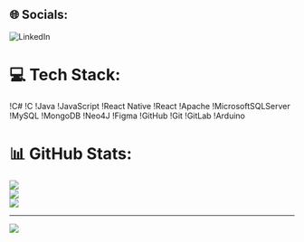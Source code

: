 ## 🌐 Socials: 
![LinkedIn](https://linkedin.com/in/arda-can-uysal)  
 
# 💻 Tech Stack: 
!C# !C !Java !JavaScript !React Native !React !Apache !MicrosoftSQLServer !MySQL !MongoDB !Neo4J !Figma !GitHub !Git !GitLab !Arduino 
# 📊 GitHub Stats: 
![](https://github-readme-stats.vercel.app/api?username=Ardacanuysal&theme=vue-dark&hide_border=false&include_all_commits=true&count_private=true)<br/> 
![](https://github-readme-streak-stats.herokuapp.com/?user=Ardacanuysal&theme=vue-dark&hide_border=false)<br/> 
![](https://github-readme-stats.vercel.app/api/top-langs/?username=Ardacanuysal&theme=vue-dark&hide_border=false&include_all_commits=true&count_private=true&layout=compact) 
 
--- 
![](https://visitcount.itsvg.in) 
 
<!-- Proudly created with GPRM ( https://gprm.itsvg.in ) -->
